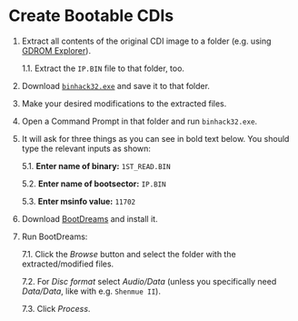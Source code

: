 # Create Bootable CDIs

1. Extract all contents of the original CDI image to a folder
(e.g. using [GDROM Explorer](https://japanese-cake.livejournal.com/tag/gdrom%20explorer)).

    1.1. Extract the `IP.BIN` file to that folder, too.

2. Download [`binhack32.exe`](https://sourceforge.net/projects/binhack32/) and save it to that folder.

3. Make your desired modifications to the extracted files.

4. Open a Command Prompt in that folder and run `binhack32.exe`.

5. It will ask for three things as you can see in bold text below. You should type the relevant inputs as shown:

    5.1. **Enter name of binary:** `1ST_READ.BIN`
    
    5.2. **Enter name of bootsector:** `IP.BIN`
    
    5.3. **Enter msinfo value:** `11702`

6. Download [BootDreams](https://code.google.com/archive/p/bootdreams/downloads) and install it.

7. Run BootDreams:

    7.1. Click the *Browse* button and select the folder with the extracted/modified files.
    
    7.2. For *Disc format* select *Audio/Data* (unless you specifically need *Data/Data*, like with e.g. `Shenmue II`).
    
    7.3. Click *Process*.
